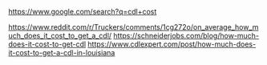 https://www.google.com/search?q=cdl+cost

https://www.reddit.com/r/Truckers/comments/1cg272o/on_average_how_much_does_it_cost_to_get_a_cdl/
https://schneiderjobs.com/blog/how-much-does-it-cost-to-get-cdl
https://www.cdlexpert.com/post/how-much-does-it-cost-to-get-a-cdl-in-louisiana
